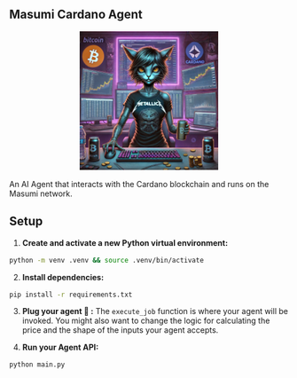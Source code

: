 ## Masumi Cardano Agent

<p align="center">
  <img src="docs/crypto-degen.png" alt="Degen" width="250">
</p>

An AI Agent that interacts with the Cardano blockchain and runs on the Masumi network.

## Setup

1. **Create and activate a new Python virtual environment:**

```bash
python -m venv .venv && source .venv/bin/activate
```

2. **Install dependencies:**

```bash
pip install -r requirements.txt
```

3. **Plug your agent 🤖 :** The `execute_job` function is where your agent will be invoked. You might also want to change the logic for calculating the price and the shape of the inputs your agent accepts.

4. **Run your Agent API:** 

```bash
python main.py
```